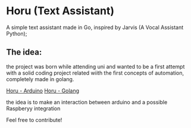 # Horu (Text Assistant)
A simple text assistant made in Go, inspired by Jarvis (A Vocal Assistant Python);

## The idea:
the project was born while attending uni and wanted to be a first attempt with a solid coding project related wiith the first concepts of automation, completely made in golang.

[Horu - Arduino](https://github.com/Bridge98/Horu-TextAssistant/tree/main/HW-Horu)
[Horu - Golang](https://github.com/Bridge98/Horu-TextAssistant/tree/main/SW-Horu)

the idea is to make an interaction between arduino and a possible Raspberyy integration

Feel free to contribute!
